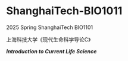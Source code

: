 # ShanghaiTech-BIO1011

2025 Spring ShanghaiTech BIO1101

上海科技大学《现代生命科学导论C》

***Introduction to Current Life Science***
